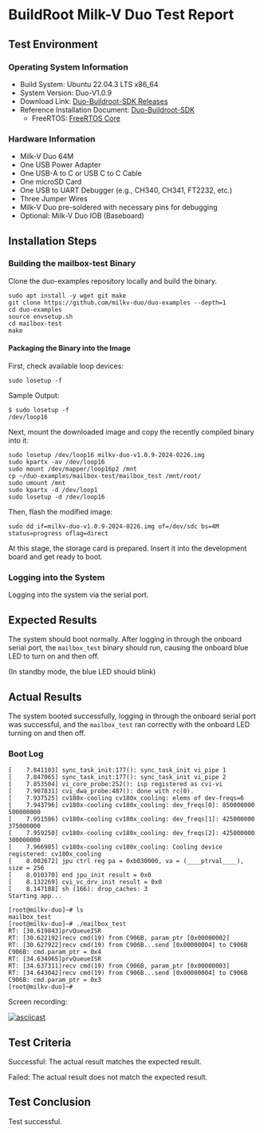# BuildRoot Milk-V Duo Test Report

## Test Environment

### Operating System Information

- Build System: Ubuntu 22.04.3 LTS x86_64
- System Version: Duo-V1.0.9
- Download Link: [Duo-Buildroot-SDK Releases](https://github.com/milkv-duo/duo-buildroot-sdk/releases)
- Reference Installation Document: [Duo-Buildroot-SDK](https://github.com/milkv-duo/duo-buildroot-sdk)
    - FreeRTOS: [FreeRTOS Core](https://milkv.io/zh/docs/duo/getting-started/rtoscore)

### Hardware Information

- Milk-V Duo 64M
- One USB Power Adapter
- One USB-A to C or USB C to C Cable
- One microSD Card
- One USB to UART Debugger (e.g., CH340, CH341, FT2232, etc.)
- Three Jumper Wires
- Milk-V Duo pre-soldered with necessary pins for debugging
- Optional: Milk-V Duo IOB (Baseboard)

## Installation Steps

### Building the mailbox-test Binary

Clone the duo-examples repository locally and build the binary.

```shell
sudo apt install -y wget git make
git clone https://github.com/milkv-duo/duo-examples --depth=1
cd duo-examples
source envsetup.sh
cd mailbox-test
make
```
#### Packaging the Binary into the Image

First, check available loop devices:

```shell
sudo losetup -f
```

Sample Output:

```shell
$ sudo losetup -f
/dev/loop16
```

Next, mount the downloaded image and copy the recently compiled binary into it:

```shell
sudo losetup /dev/loop16 milkv-duo-v1.0.9-2024-0226.img
sudo kpartx -av /dev/loop16
sudo mount /dev/mapper/loop16p2 /mnt
cp ~/duo-examples/mailbox-test/mailbox_test /mnt/root/
sudo umount /mnt
sudo kpartx -d /dev/loop1
sudo losetup -d /dev/loop16 
```

Then, flash the modified image:

```shell
sudo dd if=milkv-duo-v1.0.9-2024-0226.img of=/dev/sdc bs=4M status=progress oflag=direct
```

At this stage, the storage card is prepared. Insert it into the development board and get ready to boot.

### Logging into the System

Logging into the system via the serial port.

## Expected Results

The system should boot normally. After logging in through the onboard serial port, the `mailbox_test` binary should run, causing the onboard blue LED to turn on and then off.

(In standby mode, the blue LED should blink)

## Actual Results

The system booted successfully, logging in through the onboard serial port was successful, and the `mailbox_test` ran correctly with the onboard LED turning on and then off.

### Boot Log

```log
[    7.841103] sync_task_init:177(): sync_task_init vi_pipe 1
[    7.847065] sync_task_init:177(): sync_task_init vi_pipe 2
[    7.853504] vi_core_probe:252(): isp registered as cvi-vi
[    7.907831] cvi_dwa_probe:487(): done with rc(0).
[    7.937525] cv180x-cooling cv180x_cooling: elems of dev-freqs=6
[    7.943796] cv180x-cooling cv180x_cooling: dev_freqs[0]: 850000000 500000000
[    7.951586] cv180x-cooling cv180x_cooling: dev_freqs[1]: 425000000 375000000
[    7.959250] cv180x-cooling cv180x_cooling: dev_freqs[2]: 425000000 300000000
[    7.966985] cv180x-cooling cv180x_cooling: Cooling device registered: cv180x_cooling
[    8.002672] jpu ctrl reg pa = 0xb030000, va = (____ptrval____), size = 256
[    8.010370] end jpu_init result = 0x0
[    8.132269] cvi_vc_drv_init result = 0x0
[    8.147188] sh (166): drop_caches: 3
Starting app...

[root@milkv-duo]~# ls
mailbox_test
[root@milkv-duo]~# ./mailbox_test 
RT: [30.619843]prvQueueISR
RT: [30.622192]recv cmd(19) from C906B, param_ptr [0x00000002]
RT: [30.627922]recv cmd(19) from C906B...send [0x00000004] to C906B
C906B: cmd.param_ptr = 0x4
RT: [34.634965]prvQueueISR
RT: [34.637311]recv cmd(19) from C906B, param_ptr [0x00000003]
RT: [34.643042]recv cmd(19) from C906B...send [0x00000004] to C906B
C906B: cmd.param_ptr = 0x3
[root@milkv-duo]~#
```

Screen recording:

[![asciicast](https://asciinema.org/a/IANV6OK3PCAMO3L7hcx11ngck.svg)](https://asciinema.org/a/IANV6OK3PCAMO3L7hcx11ngck)

## Test Criteria

Successful: The actual result matches the expected result.

Failed: The actual result does not match the expected result.

## Test Conclusion

Test successful.
